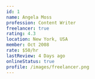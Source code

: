 ```yaml
---
id: 1
name: Angela Moss
profession: Content Writer
freelancer: true
rating: 4.3
location: New York, USA
member: Oct 2008
rate: $50/hr
lastReview: 4 Days ago
onlineStatus: true
profile: /images/freelancer.png
---
```

